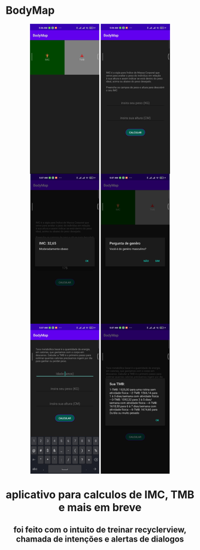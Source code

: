 # BodyMap

<div align="center">
<img align="center" alt="jogo-pic" height="400" src="./midia/1.png"/>
  <img align="center" alt="jogo-pic" height="400" src="./midia/2.jpg"/>
  <img align="center" alt="jogo-pic" height="400" src="./midia/3.jpg"/>
  <img align="center" alt="jogo-pic" height="400" src="./midia/4.jpg"/>
  <img align="center" alt="jogo-pic" height="400" src="./midia/5.jpg"/>
  <img align="center" alt="jogo-pic" height="400" src="./midia/6.jpg"/>
  <br>
  
  <h1>aplicativo para calculos de IMC, TMB e mais em breve</h1>
  <h2>foi feito com o intuito de treinar recyclerview, chamada de intenções e alertas de dialogos</h2>
  
</div>
